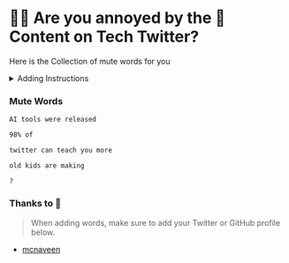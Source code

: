 # 🤦‍♂️ Are you annoyed by the 💩 Content on Tech Twitter?
Here is the Collection of mute words for you

<details>
  <summary>Adding Instructions</summary>
  
   > Copy the below words and paste under Twitter Settings > Privacy and safety > Mute and block > Muted words or [Just click here](https://twitter.com/settings/add_muted_keyword)
> 
> Triple click on the word to select
   
  ![image](https://github.com/mcnaveen/twitter-mute-words/assets/8493007/b506e4a3-703c-459a-be5f-f5d4072217b1)

</details>



### Mute Words
`AI tools were released`

`98% of`

`twitter can teach you more`

`old kids are making`

`?`

### Thanks to 🫡
> When adding words, make sure to add your Twitter or GitHub profile below.

- [mcnaveen](https://twitter.com/the_mcnaveen)
